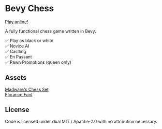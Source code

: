 # Bevy Chess

[Play online!](https://jabuwu.github.io/bevy_chess/)

A fully functional chess game written in Bevy.

✅️ Play as black or white  
✅ Novice AI  
✅ Castling  
✅ En Passant  
✅ Pawn Promotions (queen only)  

## Assets

[Madware's Chess Set](https://opengameart.org/content/madwares-chess-set)  
[Florance Font](https://www.dafont.com/florence2.font)

## License

Code is licensed under dual MIT / Apache-2.0 with no attribution necessary.